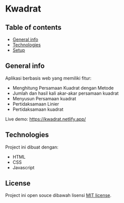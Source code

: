 # Kwadrat

## Table of contents
* [General info](#general-info)
* [Technologies](#technologies)
* [Setup](#setup)

## General info
Aplikasi berbasis web yang memiliki fitur:
* Menghitung Persamaan Kuadrat dengan Metode
* Jumlah dan hasil kali akar-akar persamaan kuadrat
* Menyusun Persamaan kuadrat
* Pertidaksamaan Linier
* Pertidaksamaan kuadrat

Live demo: https://kwadrat.netlify.app/
	
## Technologies
Project ini dibuat dengan:
* HTML
* CSS
* Javascript

## License

Project ini open souce dibawah lisensi [MIT license](https://opensource.org/licenses/MIT).

